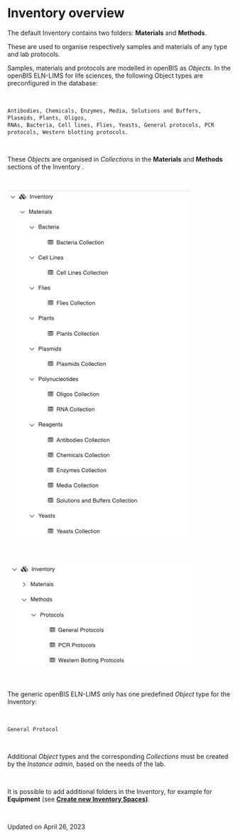 # Inventory overview



The default Inventory contains two
folders: **Materials** and **Methods**.

These are used to organise respectively samples and materials of any
type and lab protocols.

Samples, materials and protocols are modelled in openBIS as *Objects*.
In the openBIS ELN-LIMS for life sciences, the following Object types
are preconfigured in the database:

 

    Antibodies, Chemicals, Enzymes, Media, Solutions and Buffers, Plasmids, Plants, Oligos, 
    RNAs, Bacteria, Cell lines, Flies, Yeasts, General protocols, PCR protocols, Western blotting protocols.

 

These *Objects* are organised in *Collections* in the **Materials** and
**Methods** sections of the Inventory .

 

![image info](img/inventory-materials-life-sciences-1.png)

 

![image info](img/inventory-methods-life-sciences.png)

 

The generic openBIS ELN-LIMS only has one predefined *Object* type for
the Inventory:

 

    General Protocol 

 

Additional *Object* types and the corresponding *Collections* must be
created by the *Instance admin*, based on the needs of the lab.

 

It is possible to add additional folders in the Inventory, for example
for **Equipment** (see **[Create new Inventory
Spaces](https://openbis.readthedocs.io/en/latest/user-documentation/general-admin-users/admins-documentation/space-management.html))**.

 

Updated on April 26, 2023
